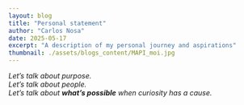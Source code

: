 ```yaml
---
layout: blog
title: "Personal statement"
author: "Carlos Nosa"
date: 2025-05-17
excerpt: "A description of my personal journey and aspirations"
thumbnail: ./assets/blogs_content/MAPI_moi.jpg
---
```



*Let’s talk about purpose.  
Let’s talk about people.  
Let’s talk about **what’s possible** when curiosity has a cause.*

